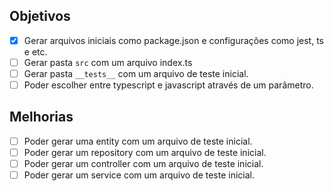 ## Objetivos

- [x] Gerar arquivos iniciais como package.json e configurações como jest, ts e etc.
- [ ] Gerar pasta `src` com um arquivo index.ts
- [ ] Gerar pasta `__tests__` com um arquivo de teste inicial.
- [ ] Poder escolher entre typescript e javascript através de um parâmetro.

## Melhorias

- [ ] Poder gerar uma entity com um arquivo de teste inicial.
- [ ] Poder gerar um repository com um arquivo de teste inicial.
- [ ] Poder gerar um controller com um arquivo de teste inicial.
- [ ] Poder gerar um service com um arquivo de teste inicial.
